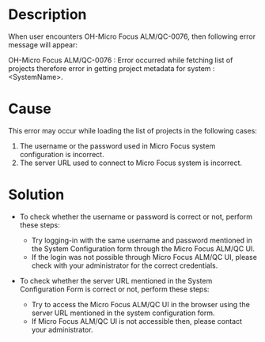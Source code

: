 # Description

When user encounters OH-Micro Focus ALM/QC-0076, then following error message will appear:

OH-Micro Focus ALM/QC-0076 : Error occurred while fetching list of projects therefore error in getting project metadata for system : &lt;SystemName&gt;.

# Cause

This error may occur while loading the list of projects in the following cases:

1. The username or the password used in Micro Focus system configuration is incorrect.  
2. The server URL used to connect to Micro Focus system is incorrect.

# Solution

* To check whether the username or password is correct or not, perform these steps:  
  * Try logging-in with the same username and password mentioned in the System Configuration form through the Micro Focus ALM/QC UI.  
  * If the login was not possible through Micro Focus ALM/QC UI, please check with your administrator for the correct credentials.

* To check whether the server URL mentioned in the System Configuration Form is correct or not, perform these steps:  
  * Try to access the Micro Focus ALM/QC UI in the browser using the server URL mentioned in the system configuration form.  
  * If Micro Focus ALM/QC UI is not accessible then, please contact your administrator.
